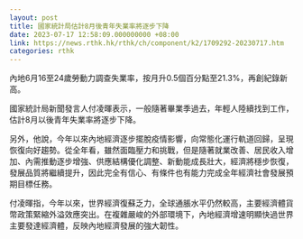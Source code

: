 ```yaml
---
layout: post
title: 國家統計局估計8月後青年失業率將逐步下降
date: 2023-07-17 12:58:09.000000000 +08:00
link: https://news.rthk.hk/rthk/ch/component/k2/1709292-20230717.htm
categories: rthk
---
```


內地6月16至24歲勞動力調查失業率，按月升0.5個百分點至21.3%，再創紀錄新高。

國家統計局新聞發言人付凌暉表示，一般隨著畢業季過去，年輕人陸續找到工作，估計8月以後青年失業率將逐步下降。

另外，他說，今年以來內地經濟逐步擺脫疫情影響，向常態化運行軌道回歸，呈現恢復向好趨勢。從全年看，雖然面臨壓力和挑戰，但是隨著就業改善、居民收入增加、內需推動逐步增強、供應結構優化調整、新動能成長壯大，經濟將穩步恢復，發展品質將繼續提升，因此完全有信心、有條件也有能力完成全年經濟社會發展預期目標任務。

付凌暉指，今年以來，世界經濟復蘇乏力，全球通脹水平仍然較高，主要經濟體貨幣政策緊縮外溢效應突出。在複雜嚴峻的外部環境下，內地經濟增速明顯快過世界主要發達經濟體，反映內地經濟發展的強大韌性。
